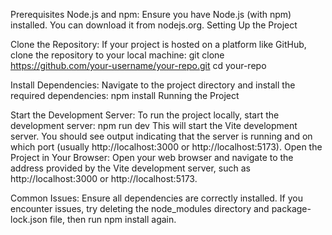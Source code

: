 Prerequisites
Node.js and npm: Ensure you have Node.js (with npm) installed. You can download it from nodejs.org.
Setting Up the Project


Clone the Repository: If your project is hosted on a platform like GitHub, clone the repository to your local machine:
git clone https://github.com/your-username/your-repo.git
cd your-repo


Install Dependencies: Navigate to the project directory and install the required dependencies:
npm install
Running the Project


Start the Development Server: To run the project locally, start the development server:
npm run dev
This will start the Vite development server. You should see output indicating that the server is running and on which port (usually http://localhost:3000 or http://localhost:5173).
Open the Project in Your Browser: Open your web browser and navigate to the address provided by the Vite development server, such as http://localhost:3000 or http://localhost:5173.


Common Issues:
Ensure all dependencies are correctly installed. If you encounter issues, try deleting the node_modules directory and package-lock.json file, then run npm install again.
